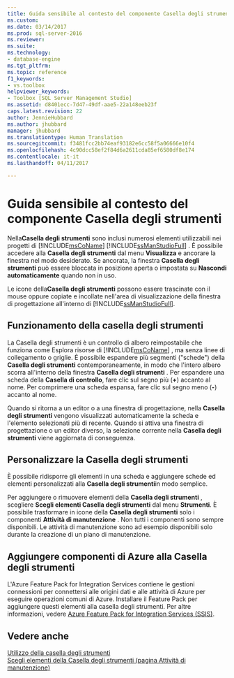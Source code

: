 ```yaml
---
title: Guida sensibile al contesto del componente Casella degli strumenti | Microsoft Docs
ms.custom: 
ms.date: 03/14/2017
ms.prod: sql-server-2016
ms.reviewer: 
ms.suite: 
ms.technology:
- database-engine
ms.tgt_pltfrm: 
ms.topic: reference
f1_keywords:
- vs.toolbox
helpviewer_keywords:
- Toolbox [SQL Server Management Studio]
ms.assetid: d8401ecc-7d47-49df-aae5-22a148eeb23f
caps.latest.revision: 22
author: JennieHubbard
ms.author: jhubbard
manager: jhubbard
ms.translationtype: Human Translation
ms.sourcegitcommit: f3481fcc2bb74eaf93182e6cc58f5a06666e10f4
ms.openlocfilehash: 4c90dcc58ef2f84d6a2611cda85ef6580df8e174
ms.contentlocale: it-it
ms.lasthandoff: 04/11/2017

---
```

# <a name="toolbox-component-f1-help"></a>Guida sensibile al contesto del componente Casella degli strumenti
  Nella**Casella degli strumenti** sono inclusi numerosi elementi utilizzabili nei progetti di [!INCLUDE[msCoName](../../includes/msconame-md.md)] [!INCLUDE[ssManStudioFull](../../includes/ssmanstudiofull-md.md)] . È possibile accedere alla **Casella degli strumenti** dal menu **Visualizza** e ancorare la finestra nel modo desiderato. Se ancorata, la finestra **Casella degli strumenti** può essere bloccata in posizione aperta o impostata su **Nascondi automaticamente** quando non in uso.  
  
 Le icone della**Casella degli strumenti** possono essere trascinate con il mouse oppure copiate e incollate nell'area di visualizzazione della finestra di progettazione all'interno di [!INCLUDE[ssManStudioFull](../../includes/ssmanstudiofull-md.md)].  
  
## <a name="how-the-toolbox-works"></a>Funzionamento della casella degli strumenti  
 La Casella degli strumenti è un controllo di albero reimpostabile che funziona come Esplora risorse di [!INCLUDE[msCoName](../../includes/msconame-md.md)] , ma senza linee di collegamento o griglie. È possibile espandere più segmenti ("schede") della **Casella degli strumenti** contemporaneamente, in modo che l'intero albero scorra all'interno della finestra **Casella degli strumenti** . Per espandere una scheda della **Casella di controllo**, fare clic sul segno più (**+**) accanto al nome. Per comprimere una scheda espansa, fare clic sul segno meno (**-**) accanto al nome.  
  
 Quando si ritorna a un editor o a una finestra di progettazione, nella **Casella degli strumenti** vengono visualizzati automaticamente la scheda e l'elemento selezionati più di recente. Quando si attiva una finestra di progettazione o un editor diverso, la selezione corrente nella **Casella degli strumenti** viene aggiornata di conseguenza.  
  
## <a name="customize-the-toolbox"></a>Personalizzare la Casella degli strumenti  
 È possibile ridisporre gli elementi in una scheda e aggiungere schede ed elementi personalizzati alla **Casella degli strumenti**in modo semplice.  
  
 Per aggiungere o rimuovere elementi della **Casella degli strumenti** , scegliere **Scegli elementi Casella degli strumenti** dal menu **Strumenti**. È possibile trasformare in icone della **Casella degli strumenti** solo i componenti **Attività di manutenzione** . Non tutti i componenti sono sempre disponibili. Le attività di manutenzione sono ad esempio disponibili solo durante la creazione di un piano di manutenzione.  
  
## <a name="add-azure-components-to-the-toolbox"></a>Aggiungere componenti di Azure alla Casella degli strumenti  
 L'Azure Feature Pack for Integration Services contiene le gestioni connessioni per connettersi alle origini dati e alle attività di Azure per eseguire operazioni comuni di Azure. Installare il Feature Pack per aggiungere questi elementi alla casella degli strumenti. Per altre informazioni, vedere [Azure Feature Pack for Integration Services &#40;SSIS&#41;](../../integration-services/azure-feature-pack-for-integration-services-ssis.md).  
  
## <a name="see-also"></a>Vedere anche  
 [Utilizzo della casella degli strumenti](http://msdn.microsoft.com/library/16733e39-4dc5-416f-ab10-c1d823f79d2d)   
 [Scegli elementi della Casella degli strumenti &#40;pagina Attività di manutenzione&#41;](http://msdn.microsoft.com/library/b92c9054-7479-45d8-a54c-c1bb6699bdb3)  
  
  
